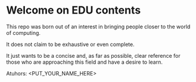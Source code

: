 # Welcome on EDU contents

This repo was born out of an interest in bringing people closer to the world of computing.

It does not claim to be exhaustive or even complete.

It just wants to be a concise and, as far as possible, clear reference for those who are approaching this field and have a desire to learn.




Atuhors: <PUT_YOUR_NAME_HERE>